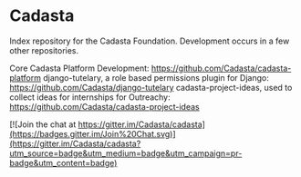 # Cadasta

Index repository for the Cadasta Foundation. Development occurs in a few other repositories. 

Core Cadasta Platform Development: https://github.com/Cadasta/cadasta-platform
django-tutelary, a role based permissions plugin for Django: https://github.com/Cadasta/django-tutelary
cadasta-project-ideas, used to collect ideas for internships for Outreachy: https://github.com/Cadasta/cadasta-project-ideas

[![Join the chat at https://gitter.im/Cadasta/cadasta](https://badges.gitter.im/Join%20Chat.svg)](https://gitter.im/Cadasta/cadasta?utm_source=badge&utm_medium=badge&utm_campaign=pr-badge&utm_content=badge)

